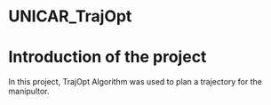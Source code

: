 UNICAR_TrajOpt
=====
# Introduction of the project
In this project, TrajOpt Algorithm was used to plan a trajectory for the manipultor.